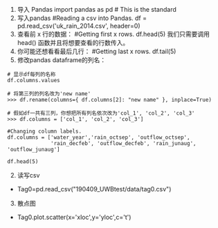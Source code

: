 1. 导入 Pandas
   import pandas as pd # This is the standard
2. 写入pandas
   #Reading a csv into Pandas.
df = pd.read_csv('uk_rain_2014.csv', header=0)
3. 查看前 x 行的数据：
#Getting first x rows.
df.head(5)
我们只需要调用 head() 函数并且将想要查看的行数传入。
4. 你可能还想看看最后几行：
#Getting last x rows.
df.tail(5)
1. 修改pandas dataframe的列名：
``` 
# 显示df每列的名称
df.columns.values

# 将第三列的列名改为'new name'
>>> df.rename(columns={ df.columns[2]: "new name" }, inplace=True)

# 假如df一共有三列，你想把所有列名依次改为'col_1', 'col_2', 'col_3'
>>> df.columns = ['col_1', 'col_2', 'col_3']

#Changing column labels.
df.columns = ['water_year','rain_octsep', 'outflow_octsep',
              'rain_decfeb', 'outflow_decfeb', 'rain_junaug', 'outflow_junaug']

df.head(5)
   ```
2. 读写csv
  - Tag0=pd.read_csv("190409_UWBtest/data/tag0.csv")
3. 散点图
  - Tag0.plot.scatter(x='xloc',y='yloc',c='t')